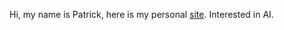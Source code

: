 Hi, my name is Patrick, here is my personal [site](https://pziet.com/). Interested in AI.

<!--
[![Patrick's GitHub stats](https://github-readme-stats.vercel.app/api?username=pziet)](https://github.com/pziet/github-readme-stats)
-->
